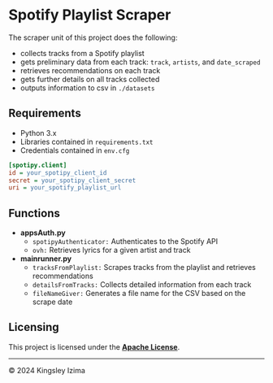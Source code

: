 # Spotify Playlist Scraper

The scraper unit of this project does the following:

+ collects tracks from a Spotify playlist
+ gets preliminary data from each track: `track`, `artists`, and `date_scraped`
+ retrieves recommendations on each track
+ gets further details on all tracks collected
+ outputs information to csv in `./datasets`

## Requirements
+ Python 3.x
+ Libraries contained in `requirements.txt`
+ Credentials contained in `env.cfg`
```ini
[spotipy.client]
id = your_spotipy_client_id
secret = your_spotipy_client_secret
uri = your_spotify_playlist_url
```

## Functions
+ **appsAuth.py**
    + `spotipyAuthenticator:` Authenticates to the Spotify API
    + `ovh:` Retrieves lyrics for a given artist and track
+ **mainrunner.py**
    + `tracksFromPlaylist:` Scrapes tracks from the playlist and retrieves recommendations
    + `detailsFromTracks:` Collects detailed information from each track
    + `fileNameGiver:` Generates a file name for the CSV based on the scrape date

## Licensing
This project is licensed under the **[Apache License](https://www.apache.org/licenses/LICENSE-2.0)**.

---

<p>&copy; 2024 Kingsley Izima</p>
